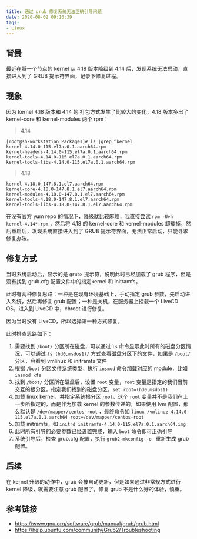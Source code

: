```yaml
---
title: 通过 grub 修复系统无法正确引导问题
date: 2020-08-02 09:10:39
tags:
- Linux
---
```



## 背景

最近在将一个节点的 kernel 从 4.18 版本降级到 4.14 后，发现系统无法启动，直接进入到了 GRUB 提示符界面，记录下修复过程。

## 现象

因为 kernel 4.18 版本和 4.14 的 打包方式发生了比较大的变化，4.18 版本多出了 kernel-core 和 kernel-modules 两个 rpm：

> 4.14

```
[root@sh-workstation Packages]# ls |grep ^kernel
kernel-4.14.0-115.el7a.0.1.aarch64.rpm
kernel-headers-4.14.0-115.el7a.0.1.aarch64.rpm
kernel-tools-4.14.0-115.el7a.0.1.aarch64.rpm
kernel-tools-libs-4.14.0-115.el7a.0.1.aarch64.rpm
```

> 4.18

```
kernel-4.18.0-147.8.1.el7.aarch64.rpm
kernel-core-4.18.0-147.8.1.el7.aarch64.rpm
kernel-modules-4.18.0-147.8.1.el7.aarch64.rpm
kernel-tools-4.18.0-147.8.1.el7.aarch64.rpm
kernel-tools-libs-4.18.0-147.8.1.el7.aarch64.rpm
```

在没有官方 yum repo 的情况下，降级就比较麻烦，我直接尝试 `rpm -Uvh kernel-4.14*.rpm` ，然后将 4.18 的 kernel-core 和 kernel-modules 卸载掉，然后重启后，发现系统直接进入到了 GRUB 提示符界面，无法正常启动，只能寻求修复办法。


## 修复方式

当时系统启动后，显示的是 `grub>` 提示符，说明此时已经加载了 grub 程序，但是没有找到 grub.cfg 配置文件中的指定kernel 和 initramfs。

此时有两种修复思路：一种是在现有环境基础上，手动指定 grub 参数，先启动进入系统，然后再修复 grub 配置；一种是关机，在服务器上挂载一个 LiveCD OS，进入到 LiveCD 中，chroot 进行修复。

因为当时没有 LiveCD，所以选择第一种方式修复。


此时排查思路如下：
1. 需要找到 `/boot/` 分区所在磁盘，可以通过 `ls` 命令显示此时所有的磁盘分区情况，可以通过 `ls (hd0,msdos1)/` 方式查看磁盘分区下的文件，如果是 `/boot/` 分区，会看到 vmlinuz 和 initramfs 文件
2. 根据 `/boot` 分区文件系统类型，执行 `insmod` 命令加载对应的 module，比如 `insmod xfs`
3. 找到 `/boot/` 分区所在磁盘后，设置 `root` 变量，`root` 变量是指定的我们当前交互的根分区，指定我们找到的磁盘分区，`set root=(hd0,msdos1)` 
4. 加载 linux kernel，并指定系统根分区 `root`，这个 `root` 变量并不是我们在上一步所指定的，而是作为加载 kernel 的参数传递的，如果使用 lvm 配置，那么默认是 `/dev/mapper/centos-root` ，最终命令如 `linux /vmlinuz-4.14.0-115.el7a.0.1.aarch64 root=/dev/mapper/centos-root` 
5. 加载 initramfs，如 `initrd initramfs-4.14.0-115.el7a.0.1.aarch64.img` 
6. 此时所有引导的必要参数已经设置完成，输入 `boot` 命令即可正确引导
7. 系统引导后，检查 grub.cfg 配置，执行 `grub2-mkconfig -o ` 重新生成 grub 配置。


## 后续

在 kernel 升级的动作中，grub 会被自动更新，但是如果通过非常规方式进行 kernel 降级，就需要注意 grub 配置了，修复 grub 不是什么好的体验，慎重。



## 参考链接
* https://www.gnu.org/software/grub/manual/grub/grub.html
* https://help.ubuntu.com/community/Grub2/Troubleshooting
